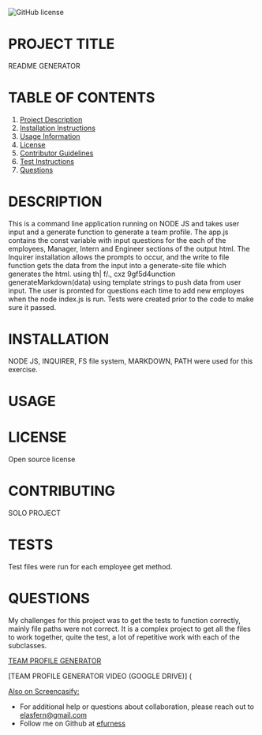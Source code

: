 ![GitHub license](https://img.shields.io/badge/license-undefined-blue.svg)
# PROJECT TITLE 
README GENERATOR
# TABLE OF CONTENTS 

1. [Project Description](#project-description)
2. [Installation Instructions](#installation)
3. [Usage Information](#usage)
4. [License](#license)
5. [Contributor Guidelines](#contributors)
6. [Test Instructions](#tests)
7. [Questions](#questions)

# DESCRIPTION 

This is a command line application running on NODE JS and takes user input and a generate function to generate a team profile.  The app.js contains the const variable with input questions for the each of the employees, Manager, Intern and Engineer sections of the output html.    The Inquirer installation allows the prompts to occur, and the write to file function gets the data from the input into a generate-site file which generates the html. using th|
f/., cxz 9gf5d4unction generateMarkdown(data) using template strings to push data from user input.  The user is promted for questions each time to add new employes when the node index.js is run.  Tests were created prior to the code to make sure it passed.

# INSTALLATION 

NODE JS, INQUIRER, FS file system, MARKDOWN, PATH were used for this exercise.

# USAGE 
 
# LICENSE 

Open source license

# CONTRIBUTING 

SOLO PROJECT

# TESTS 

Test files were run for each employee get method.
 
# QUESTIONS 

My challenges for this project was to get the tests to function correctly, mainly file paths were not correct.  It is a complex project to get all the files to work together, quite the test, a lot of repetitive work with each of the subclasses.

[TEAM PROFILE GENERATOR](https://github.com/efurness/Team-Profile-Generator.git)


[TEAM PROFILE GENERATOR VIDEO (GOOGLE DRIVE)] (
 
[Also on Screencasify:]()


* For additional help or questions about collaboration, please reach out to elasfern@gmail.com
* Follow me on Github at [efurness](http://github.com/efurness)

